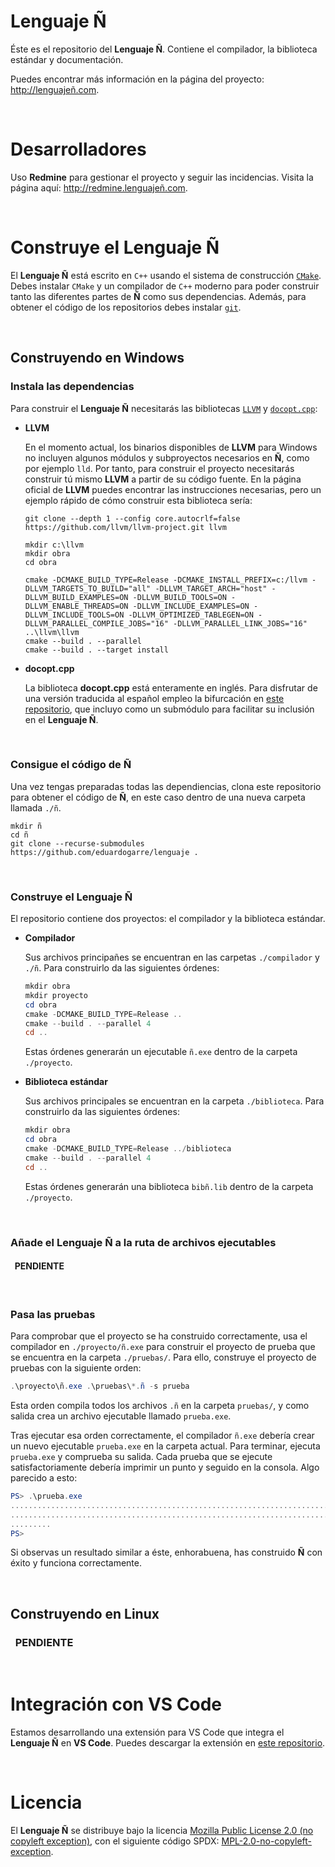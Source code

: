 # **Lenguaje Ñ**

Éste es el repositorio del **Lenguaje Ñ**. Contiene el compilador, la biblioteca estándar y documentación.

Puedes encontrar más información en la página del proyecto: http://lenguajeñ.com.

&nbsp;

# Desarrolladores

Uso **Redmine** para gestionar el proyecto y seguir las incidencias. Visita la página aquí: http://redmine.lenguajeñ.com.

&nbsp;

# Construye el Lenguaje Ñ

El **Lenguaje Ñ** está escrito en `C++` usando el sistema de construcción [`CMake`](https://cmake.org/). Debes instalar `CMake` y un compilador de `C++` moderno para poder construir tanto las diferentes partes de **Ñ** como sus dependencias. Además, para obtener el código de los repositorios debes instalar [`git`](https://git-scm.com/).

&nbsp;

## **Construyendo en Windows**

### **Instala las dependencias**

Para construir el **Lenguaje Ñ** necesitarás las bibliotecas [`LLVM`](https://llvm.org/) y [`docopt.cpp`](https://github.com/docopt/docopt.cpp):

- **LLVM**

    En el momento actual, los binarios disponibles de **LLVM** para Windows no incluyen algunos módulos y subproyectos necesarios en **Ñ**, como por ejemplo `lld`. Por tanto, para construir el proyecto necesitarás construir tú mismo **LLVM** a partir de su código fuente. En la página oficial de **LLVM** puedes encontrar las instrucciones necesarias, pero un ejemplo rápido de cómo construir esta biblioteca sería:

    ```powerhell
    git clone --depth 1 --config core.autocrlf=false https://github.com/llvm/llvm-project.git llvm

    mkdir c:\llvm
    mkdir obra
    cd obra

    cmake -DCMAKE_BUILD_TYPE=Release -DCMAKE_INSTALL_PREFIX=c:/llvm -DLLVM_TARGETS_TO_BUILD="all" -DLLVM_TARGET_ARCH="host" -DLLVM_BUILD_EXAMPLES=ON -DLLVM_BUILD_TOOLS=ON -DLLVM_ENABLE_THREADS=ON -DLLVM_INCLUDE_EXAMPLES=ON -DLLVM_INCLUDE_TOOLS=ON -DLLVM_OPTIMIZED_TABLEGEN=ON -DLLVM_PARALLEL_COMPILE_JOBS="16" -DLLVM_PARALLEL_LINK_JOBS="16" ..\llvm\llvm
    cmake --build . --parallel
    cmake --build . --target install
    ```

- **docopt.cpp**

    La biblioteca **docopt.cpp** está enteramente en inglés. Para disfrutar de una versión traducida al español empleo la bifurcación en [este repositorio](https://github.com/eduardogarre/docopt.cpp), que incluyo como un submódulo para facilitar su inclusión en el **Lenguaje Ñ**.

&nbsp;

### **Consigue el código de Ñ**

Una vez tengas preparadas todas las dependiencias, clona este repositorio para obtener el código de **Ñ**, en este caso dentro de una nueva carpeta llamada `./ñ`.

```powerhell
mkdir ñ
cd ñ
git clone --recurse-submodules https://github.com/eduardogarre/lenguaje .
```

&nbsp;

### **Construye el Lenguaje Ñ**

El repositorio contiene dos proyectos: el compilador y la biblioteca estándar.

- **Compilador**

    Sus archivos principañes se encuentran en las carpetas `./compilador` y `./ñ`. Para construirlo da las siguientes órdenes:

    ```powershell
    mkdir obra
    mkdir proyecto
    cd obra
    cmake -DCMAKE_BUILD_TYPE=Release ..
    cmake --build . --parallel 4
    cd ..
    ```

    Estas órdenes generarán un ejecutable `ñ.exe` dentro de la carpeta `./proyecto`.

- **Biblioteca estándar**

    Sus archivos principales se encuentran en la carpeta `./biblioteca`. Para construirlo da las siguientes órdenes:

    ```powershell
    mkdir obra
    cd obra
    cmake -DCMAKE_BUILD_TYPE=Release ../biblioteca
    cmake --build . --parallel 4
    cd ..
    ```

    Estas órdenes generarán una biblioteca `bibñ.lib` dentro de la carpeta `./proyecto`.

&nbsp;

### **Añade el Lenguaje Ñ a la ruta de archivos ejecutables**

#### &nbsp;&nbsp;PENDIENTE

&nbsp;

### **Pasa las pruebas**

Para comprobar que el proyecto se ha construido correctamente, usa el compilador en `./proyecto/ñ.exe` para construir el proyecto de prueba que se encuentra en la carpeta `./pruebas/`. Para ello, construye el proyecto de pruebas con la siguiente orden:

```powershell
.\proyecto\ñ.exe .\pruebas\*.ñ -s prueba
```

Esta orden compila todos los archivos `.ñ` en la carpeta `pruebas/`, y como salida crea un archivo ejecutable llamado `prueba.exe`.

Tras ejecutar esa orden correctamente, el compilador `ñ.exe` debería crear un nuevo ejecutable `prueba.exe` en la carpeta actual. Para terminar, ejecuta `prueba.exe` y comprueba su salida. Cada prueba que se ejecute satisfactoriamente debería imprimir un punto y seguido en la consola. Algo parecido a esto:

```powershell
PS> .\prueba.exe
.............................................................................................
.............................................................................................
.........
PS> 
```

Si observas un resultado similar a éste, enhorabuena, has construido **Ñ** con éxito y funciona correctamente.

&nbsp;

## **Construyendo en Linux**

### &nbsp;&nbsp;PENDIENTE

&nbsp;

# Integración con VS Code

Estamos desarrollando una extensión para VS Code que integra el **Lenguaje Ñ** en **VS Code**. Puedes descargar la extensión en [este repositorio](https://github.com/eduardogarre/lenguaje_sintaxis_vscode).

&nbsp;

# Licencia

El **Lenguaje Ñ** se distribuye bajo la licencia [Mozilla Public License 2.0 (no copyleft exception)](https://www.mozilla.org/en-US/MPL/2.0/), con el siguiente código SPDX: [MPL-2.0-no-copyleft-exception](https://spdx.org/licenses/MPL-2.0-no-copyleft-exception.html).
